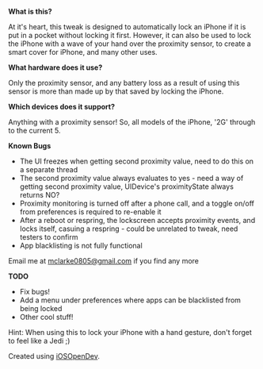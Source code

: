 **What is this?**

At it's heart, this tweak is designed to automatically lock an iPhone if it is put in a pocket without locking it first. However, it can also be used to lock the iPhone with a wave of your hand over the proximity sensor, to create a smart cover for iPhone, and many other uses. 

**What hardware does it use?**

Only the proximity sensor, and any battery loss as a result of using this sensor is more than made up by that saved by locking the iPhone.

**Which devices does it support?**

Anything with a proximity sensor! So, all models of the iPhone, '2G' through to the current 5.

**Known Bugs**

- The UI freezes when getting second proximity value, need to do this on a separate thread
- The second proximity value always evaluates to yes - need a way of getting second proximity value, UIDevice's proximityState always returns NO?
- Proximity monitoring is turned off after a phone call, and a toggle on/off from preferences is required to re-enable it
- After a reboot or respring, the lockscreen accepts proximity events, and locks itself, casuing a respring - could be unrelated to tweak, need testers to confirm
- App blacklisting is not fully functional

Email me at mclarke0805@gmail.com if you find any more

**TODO**

- Fix bugs!
- Add a menu under preferences where apps can be blacklisted from being locked
- Other cool stuff!

Hint: When using this to lock your iPhone with a hand gesture, don't forget to feel like a Jedi ;)

Created using <a href="https://github.com/kokoabim/iOSOpenDev">iOSOpenDev</a>.
